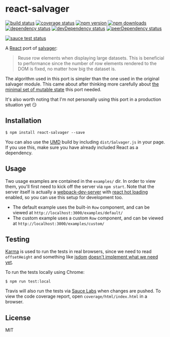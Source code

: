 # react-salvager

[![build status](https://img.shields.io/travis/tanem/react-salvager/master.svg?style=flat-square)](https://travis-ci.org/tanem/react-salvager)
[![coverage status](https://img.shields.io/coveralls/tanem/react-salvager.svg?style=flat-square)](https://coveralls.io/github/tanem/react-salvager)
[![npm version](https://img.shields.io/npm/v/react-salvager.svg?style=flat-square)](https://www.npmjs.com/package/react-salvager)
[![npm downloads](https://img.shields.io/npm/dm/react-salvager.svg?style=flat-square)](https://www.npmjs.com/package/react-salvager)
[![dependency status](https://david-dm.org/tanem/react-salvager.svg?style=flat-square)](https://david-dm.org/tanem/react-salvager)
[![devDependency status](https://david-dm.org/tanem/react-salvager/dev-status.svg?style=flat-square)](https://david-dm.org/tanem/react-salvager#info=devDependencies)
[![peerDependency status](https://david-dm.org/tanem/react-salvager/peer-status.svg?style=flat-square)](https://david-dm.org/tanem/react-salvager#info=peerDependencies)

[![sauce test status](https://saucelabs.com/browser-matrix/react-salvager.svg)](https://saucelabs.com/u/react-salvager)

A [React](http://facebook.github.io/react/) port of [salvager](https://github.com/tanem/salvager):

> Reuse row elements when displaying large datasets. This is beneficial to performance since the number of row elements rendered to the DOM is fixed, no matter how big the dataset is.

The algorithm used in this port is simpler than the one used in the original salvager module. This came about after thinking more carefully about [the minimal set of mutable state](https://facebook.github.io/react/docs/thinking-in-react.html#step-3-identify-the-minimal-but-complete-representation-of-ui-state) this port needed.

It's also worth noting that I'm not personally using this port in a production situation yet :smirk:

## Installation

```
$ npm install react-salvager --save
```

You can also use the [UMD](https://github.com/umdjs/umd) build by including `dist/Salvager.js` in your page. If you use this, make sure you have already included React as a dependency.

## Usage

Two usage examples are contained in the `examples/` dir. In order to view them, you'll first need to kick off the server via `npm start`. Note that the server itself is actually a [webpack-dev-server](https://webpack.github.io/docs/webpack-dev-server.html) with [react hot loading](https://github.com/gaearon/react-hot-loader) enabled, so you can use this setup for development too.

- The default example uses the built-in `Row` component, and can be viewed at `http://localhost:3000/examples/default/`
- The custom example uses a custom `Row` component, and can be viewed at `http://localhost:3000/examples/custom/`

## Testing

[Karma](http://karma-runner.github.io/0.13/index.html) is used to run the tests in real browsers, since we need to read `offsetHeight` and something like [jsdom](https://github.com/tmpvar/jsdom) [doesn't implement what we need yet](https://github.com/tmpvar/jsdom/issues/135).

To run the tests locally using Chrome:

```
$ npm run test:local
```

Travis will also run the tests via [Sauce Labs](https://saucelabs.com/) when changes are pushed. To view the code coverage report, open `coverage/html/index.html` in a browser.

## License

MIT
